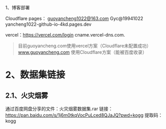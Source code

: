 

1、博客部署
 
Cloudflare pages： guoyancheng1022@163.com   Gyc@19941022  yancheng1022-github-io-4kd.pages.dev

vercel：https://vercel.com/login   cname.vercel-dns.com.

>目前guoyancheng.com使用vercel方案（Cloudflare未配置成功）
> www.guoyancheng.com 使用Cloudflare方案（能被百度收录）


# 2、数据集链接

## 2.1、火灾烟雾
通过百度网盘分享的文件：火灾烟雾数据集.rar
链接：https://pan.baidu.com/s/1j6m0tkqVocPuLced8QJaJQ?pwd=kogg 
提取码：kogg